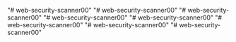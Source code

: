 "# web-security-scanner00" 
"# web-security-scanner00" 
"# web-security-scanner00" 
"# web-security-scanner00" 
"# web-security-scanner00" 
"# web-security-scanner00" 
"# web-security-scanner00" 
"# web-security-scanner00" 
